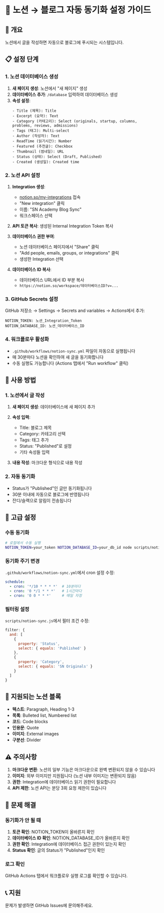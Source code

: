 # 📝 노션 → 블로그 자동 동기화 설정 가이드

## 🚀 개요

노션에서 글을 작성하면 자동으로 블로그에 푸시되는 시스템입니다.

## 📋 설정 단계

### 1. 노션 데이터베이스 생성

1. **새 페이지 생성**: 노션에서 "새 페이지" 생성
2. **데이터베이스 추가**: `/database` 입력하여 데이터베이스 생성
3. **속성 설정**:
   ```
   - Title (제목): Title
   - Excerpt (요약): Text
   - Category (카테고리): Select (originals, startup, columns, problems, reviews, admissions)
   - Tags (태그): Multi-select
   - Author (작성자): Text
   - ReadTime (읽기시간): Number
   - Featured (추천글): Checkbox
   - Thumbnail (썸네일): URL
   - Status (상태): Select (Draft, Published)
   - Created (생성일): Created time
   ```

### 2. 노션 API 설정

1. **Integration 생성**:
   - [notion.so/my-integrations](https://notion.so/my-integrations) 접속
   - "New integration" 클릭
   - 이름: "SN Academy Blog Sync"
   - 워크스페이스 선택

2. **API 토큰 복사**: 생성된 Internal Integration Token 복사

3. **데이터베이스 권한 부여**:
   - 노션 데이터베이스 페이지에서 "Share" 클릭
   - "Add people, emails, groups, or integrations" 클릭
   - 생성한 Integration 선택

4. **데이터베이스 ID 복사**:
   - 데이터베이스 URL에서 ID 부분 복사
   - `https://notion.so/workspace/데이터베이스ID?v=...`

### 3. GitHub Secrets 설정

GitHub 저장소 → Settings → Secrets and variables → Actions에서 추가:

```
NOTION_TOKEN: 노션_Integration_Token
NOTION_DATABASE_ID: 노션_데이터베이스_ID
```

### 4. 워크플로우 활성화

- `.github/workflows/notion-sync.yml` 파일이 자동으로 실행됩니다
- 매 30분마다 노션을 확인하여 새 글을 동기화합니다
- 수동 실행도 가능합니다 (Actions 탭에서 "Run workflow" 클릭)

## 📝 사용 방법

### 1. 노션에서 글 작성

1. **새 페이지 생성**: 데이터베이스에 새 페이지 추가
2. **속성 입력**:
   - Title: 블로그 제목
   - Category: 카테고리 선택
   - Tags: 태그 추가
   - Status: "Published"로 설정
   - 기타 속성들 입력

3. **내용 작성**: 마크다운 형식으로 내용 작성

### 2. 자동 동기화

- Status가 "Published"인 글만 동기화됩니다
- 30분 이내에 자동으로 블로그에 반영됩니다
- 잔디/슬랙으로 알림이 전송됩니다

## 🔧 고급 설정

### 수동 동기화

```bash
# 로컬에서 수동 실행
NOTION_TOKEN=your_token NOTION_DATABASE_ID=your_db_id node scripts/notion-sync.js
```

### 동기화 주기 변경

`.github/workflows/notion-sync.yml`에서 cron 설정 수정:

```yaml
schedule:
  - cron: '*/10 * * * *'  # 10분마다
  - cron: '0 */1 * * *'   # 1시간마다
  - cron: '0 0 * * *'     # 매일 자정
```

### 필터링 설정

`scripts/notion-sync.js`에서 필터 조건 수정:

```javascript
filter: {
  and: [
    {
      property: 'Status',
      select: { equals: 'Published' }
    },
    {
      property: 'Category',
      select: { equals: 'SN Originals' }
    }
  ]
}
```

## 🎯 지원되는 노션 블록

- **텍스트**: Paragraph, Heading 1-3
- **목록**: Bulleted list, Numbered list
- **코드**: Code blocks
- **인용문**: Quote
- **이미지**: External images
- **구분선**: Divider

## ⚠️ 주의사항

1. **마크다운 변환**: 노션의 일부 기능은 마크다운으로 완벽 변환되지 않을 수 있습니다
2. **이미지**: 외부 이미지만 지원됩니다 (노션 내부 이미지는 변환되지 않음)
3. **권한**: Integration에 데이터베이스 읽기 권한이 필요합니다
4. **API 제한**: 노션 API는 분당 3회 요청 제한이 있습니다

## 🚨 문제 해결

### 동기화가 안 될 때

1. **토큰 확인**: NOTION_TOKEN이 올바른지 확인
2. **데이터베이스 ID 확인**: NOTION_DATABASE_ID가 올바른지 확인
3. **권한 확인**: Integration에 데이터베이스 접근 권한이 있는지 확인
4. **Status 확인**: 글의 Status가 "Published"인지 확인

### 로그 확인

GitHub Actions 탭에서 워크플로우 실행 로그를 확인할 수 있습니다.

## 📞 지원

문제가 발생하면 GitHub Issues에 문의해주세요.
